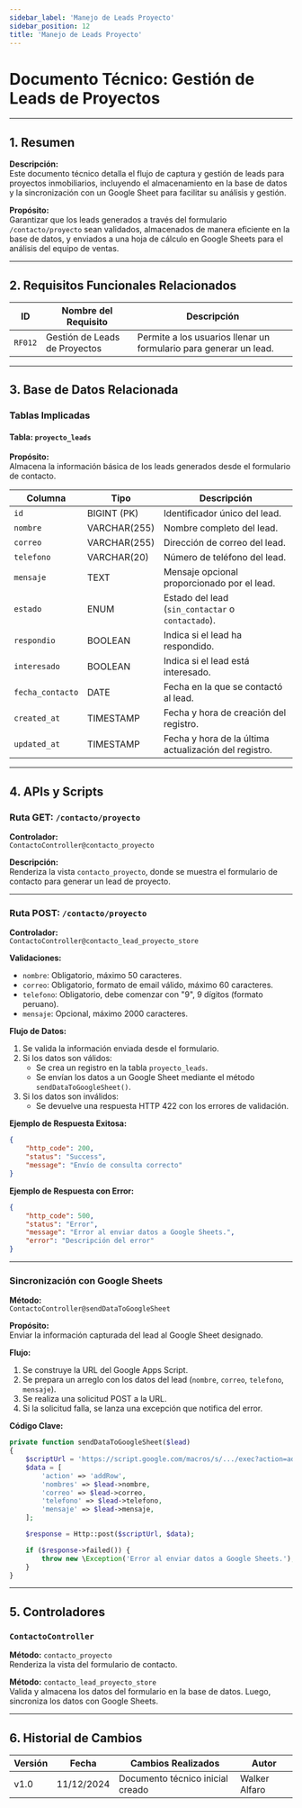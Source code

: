 ```yaml
---
sidebar_label: 'Manejo de Leads Proyecto'
sidebar_position: 12
title: 'Manejo de Leads Proyecto'
---
```


# Documento Técnico: Gestión de Leads de Proyectos

---

## 1. Resumen

**Descripción:**  
Este documento técnico detalla el flujo de captura y gestión de leads para proyectos inmobiliarios, incluyendo el almacenamiento en la base de datos y la sincronización con un Google Sheet para facilitar su análisis y gestión.

**Propósito:**  
Garantizar que los leads generados a través del formulario `/contacto/proyecto` sean validados, almacenados de manera eficiente en la base de datos, y enviados a una hoja de cálculo en Google Sheets para el análisis del equipo de ventas.

---

## 2. Requisitos Funcionales Relacionados

| **ID**   | **Nombre del Requisito**                 | **Descripción**                                    |
|----------|------------------------------------------|--------------------------------------------------|
| `RF012`    | Gestión de Leads de Proyectos           | Permite a los usuarios llenar un formulario para generar un lead. |


---

## 3. Base de Datos Relacionada

### Tablas Implicadas

#### Tabla: `proyecto_leads`

**Propósito:**  
Almacena la información básica de los leads generados desde el formulario de contacto.

| **Columna**        | **Tipo**          | **Descripción**                                                                 |
|--------------------|-------------------|---------------------------------------------------------------------------------|
| `id`              | BIGINT (PK)       | Identificador único del lead.                                                  |
| `nombre`          | VARCHAR(255)      | Nombre completo del lead.                                                      |
| `correo`          | VARCHAR(255)      | Dirección de correo del lead.                                                  |
| `telefono`        | VARCHAR(20)       | Número de teléfono del lead.                                                   |
| `mensaje`         | TEXT              | Mensaje opcional proporcionado por el lead.                                    |
| `estado`          | ENUM              | Estado del lead (`sin_contactar` o `contactado`).                              |
| `respondio`       | BOOLEAN           | Indica si el lead ha respondido.                                               |
| `interesado`      | BOOLEAN           | Indica si el lead está interesado.                                             |
| `fecha_contacto`  | DATE              | Fecha en la que se contactó al lead.                                           |
| `created_at`      | TIMESTAMP         | Fecha y hora de creación del registro.                                         |
| `updated_at`      | TIMESTAMP         | Fecha y hora de la última actualización del registro.                          |

---

## 4. APIs y Scripts

### Ruta GET: `/contacto/proyecto`

**Controlador:**  
`ContactoController@contacto_proyecto`  

**Descripción:**  
Renderiza la vista `contacto_proyecto`, donde se muestra el formulario de contacto para generar un lead de proyecto.

---

### Ruta POST: `/contacto/proyecto`

**Controlador:**  
`ContactoController@contacto_lead_proyecto_store`  

**Validaciones:**
- `nombre`: Obligatorio, máximo 50 caracteres.
- `correo`: Obligatorio, formato de email válido, máximo 60 caracteres.
- `telefono`: Obligatorio, debe comenzar con "9", 9 dígitos (formato peruano).
- `mensaje`: Opcional, máximo 2000 caracteres.

**Flujo de Datos:**
1. Se valida la información enviada desde el formulario.
2. Si los datos son válidos:
   - Se crea un registro en la tabla `proyecto_leads`.
   - Se envían los datos a un Google Sheet mediante el método `sendDataToGoogleSheet()`.
3. Si los datos son inválidos:
   - Se devuelve una respuesta HTTP 422 con los errores de validación.

**Ejemplo de Respuesta Exitosa:**
```json
{
    "http_code": 200,
    "status": "Success",
    "message": "Envío de consulta correcto"
}
```

**Ejemplo de Respuesta con Error:**
```json
{
    "http_code": 500,
    "status": "Error",
    "message": "Error al enviar datos a Google Sheets.",
    "error": "Descripción del error"
}
```

---

### Sincronización con Google Sheets

**Método:**  
`ContactoController@sendDataToGoogleSheet`

**Propósito:**  
Enviar la información capturada del lead al Google Sheet designado.

**Flujo:**
1. Se construye la URL del Google Apps Script.
2. Se prepara un arreglo con los datos del lead (`nombre`, `correo`, `telefono`, `mensaje`).
3. Se realiza una solicitud POST a la URL.
4. Si la solicitud falla, se lanza una excepción que notifica del error.

**Código Clave:**
```php
private function sendDataToGoogleSheet($lead)
{
    $scriptUrl = 'https://script.google.com/macros/s/.../exec?action=addRow';
    $data = [
        'action' => 'addRow',
        'nombres' => $lead->nombre,
        'correo' => $lead->correo,
        'telefono' => $lead->telefono,
        'mensaje' => $lead->mensaje,
    ];

    $response = Http::post($scriptUrl, $data);

    if ($response->failed()) {
        throw new \Exception('Error al enviar datos a Google Sheets.');
    }
}
```

---

## 5. Controladores

### `ContactoController`

**Método:** `contacto_proyecto`  
Renderiza la vista del formulario de contacto.

**Método:** `contacto_lead_proyecto_store`  
Valida y almacena los datos del formulario en la base de datos. Luego, sincroniza los datos con Google Sheets.

---

## 6. Historial de Cambios

| **Versión** | **Fecha**       | **Cambios Realizados**           | **Autor**              |
|-------------|-----------------|----------------------------------|------------------------|
| v1.0        | 11/12/2024      | Documento técnico inicial creado | Walker Alfaro          |
